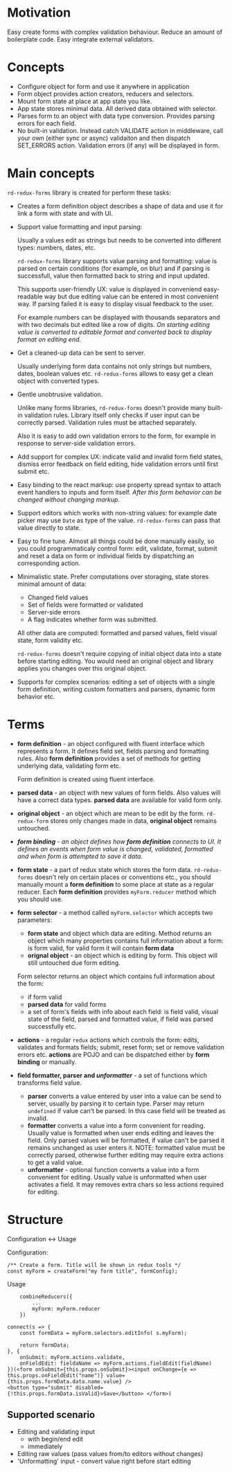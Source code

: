 # Motivation

Easy create forms with complex validation behaviour.
Reduce an amount of boilerplate code.
Easy integrate external validators.

# Concepts

* Configure object for form and use it anywhere in application
* Form object provides action creators, reducers and selectors.
* Mount form state at place at app state you like.
* App state stores minimal data. All derived data obtained with selector.
* Parses form to an object with data type conversion.
  Provides parsing errors for each field.
* No built-in validation.
  Instead catch VALIDATE action in middleware, call your own (either sync or async) validaiton
  and then dispatch SET_ERRORS action.
  Validation errors (if any) will be displayed in form.

# Main concepts

`rd-redux-forms` library is created for perform these tasks:

* Creates a form definition object describes a shape of data and use it for
  link a form with state and with UI.

* Support value formatting and input parsing:

  Usually a values edit as strings but needs to be converted into different types:
  numbers, dates, etc.

  `rd-redux-forms` library supports value parsing and formatting:
  value is parsed on certain conditions (for example, on blur) and if parsing is successfull,
  value then formatted back to string and input updated.

  This supports user-friendly UX: value is displayed in conveniend easy-readable way but
  due editing value can be entered in most convenient way. If parsing failed it is easy to display visual feedback to the user.

  For example numbers can be displayed with thousands separators and with two decimals
  but edited like a row of digits. _On starting editing value is converted to editable format and converted back to display format on editing end._

* Get a cleaned-up data can be sent to server.

  Usually underlying form data contains not only strings but numbers, dates, boolean values etc.
  `rd-redux-forms` allows to easy get a clean object with converted types.

* Gentle unobtrusive validation.

  Unlike many forms libraries, `rd-redux-forms` doesn't provide many built-in validation rules.
  Library itself only checks if user input can be correctly parsed.
  Validation rules must be attached separately.

  Also it is easy to add own validation errors to the form, for example in response to
  server-side validation errors.

* Add support for complex UX: indicate valid and invalid form field states,
  dismiss error feedback on field editing, hide validation errors until first submit etc.

* Easy binding to the react markup: use property spread syntax to attach event handlers to inputs and form itself.
  _After this form behavior can be changed without changing markup._

* Support editors which works with non-string values: for example date picker may
   use `Date` as type of the value. `rd-redux-forms` can pass that value directly to state.

* Easy to fine tune. Almost all things could be done manually easily, so you could
  programmaticaly control form: edit, validate, format, submit and reset a data on form or individual fields by dispatching an corresponding action.

* Minimalistic state. Prefer computations over storaging, state stores minimal amount of data:
   * Changed field values
   * Set of fields were formatted or validated
   * Server-side errors
   * A flag indicates whether form was submitted.

   All other data are computed: formatted and parsed values, field visual state, form validity etc.

   `rd-redux-forms` doesn't require copying of initial object data into a state before starting editing.
   You would need an original object and library applies you changes over this original object.

* Supports for complex scenarios: editing a set of objects with a single form definition,
  writing custom formatters and parsers, dynamic form behavior etc.

# Terms

* **form definition** - an object configured with fluent interface which represents a form.
  It defines field set, fields parsing and formatting rules.
  Also **form definition** provides a set of methods for getting underlying data, validating form etc.

  Form definition is created using fluent interface.

* **parsed data** - an object with new values of form fields.
  Also values will have a correct data types.
  **parsed data** are available for valid form only.

* **original object** - an object which are mean to be edit by the form.
  `rd-redux-form` stores only changes made in data, **original object** remains untouched.

* _**form binding** - an object defines how **form definition** connects to UI._
  _It defines an events when form value is changed, validated, formatted and when form is attempted to save it data._

* **form state** - a part of redux state which stores the form data.
  `rd-redux-forms` doesn't rely on certain places or conventions etc.,
  you should manually mount a **form definition** to some place at state as a regular reducer.
  Each **form definition** provides `myForm.reducer` method which you should use.

* **form selector** - a method called `myForm.selector` which accepts two parameters:
  * **form state** and object which data are editing.
    Method returns an object which many properties contains full information about a form:
    is form valid, for valid form it will contain **form data**
  * **orignal object** - an object which is editing by form. This object will still untouched due form editing.

  Form selector returns an object which contains full information about the form:
  * if form valid
  * **parsed data** for valid forms
  * a set of form's fields with info about each field: is field valid, visual state of the field, parsed and formatted value, if field was parsed successfully etc.

* **actions** - a regular `redux` actions which controls the form:
  edits, validates and formats fields; submit, reset form; set or remove validation errors etc.
  **actions** are POJO and can be dispatched either by **form binding** or manually.

* **field formatter, parser and _unformatter_** - a set of functions which transforms
  field value.
  * **parser** converts a value entered by user into a value can be send to server,
    usually by parsing it to certain type.
    Parser may return `undefined` if value can't be parsed.
    In this case field will be treated as invalid.
  * **formatter** converts a value into a form convenient for reading.
    Usually value is formatted when user ends editing and leaves the field.
    Only parsed values will be formatted, if value can't be parsed it remains unchanged as user enters it.
    NOTE: formatted value must be correctly parsed, otherwise further editing may require extra actions to get a valid value.
  * **unformatter** - optional function converts a value into a form convenient for editing.
    Usually value is unformatted when user activates a field.
    It may removes extra chars so less actions required for editing.


# Structure

Configuration <-> Usage

Configuration:

```
/** Create a form. Title will be shown in redux tools */
const myForm = createForm("my form title", formConfig);
```

Usage

```
    combineReducers({
        ...
        myForm: myForm.reducer
    })
```



```
connect(s => {
    const formData = myForm.selectors.editInfo( s.myForm);

    return formData;
}, {
    onSubmit: myForm.actions.validate,
    onFieldEdit: fieldaName => myForm.actions.fieldEdit(fieldName)
})(<form onSubmit={this.props.onSubmit}><input onChange={e => this.props.onFieldEdit("name")} value={this.props.formData.data.name.value} />
<button type="submit" disabled={!this.props.formData.isValid}>Save</button> </form>)
```


## Supported scenario

* Editing and validating input
    * with begin/end edit
    * immediately
* Editing raw values (pass values from/to editors without changes)
* 'Unformatting' input - convert value right before start editing